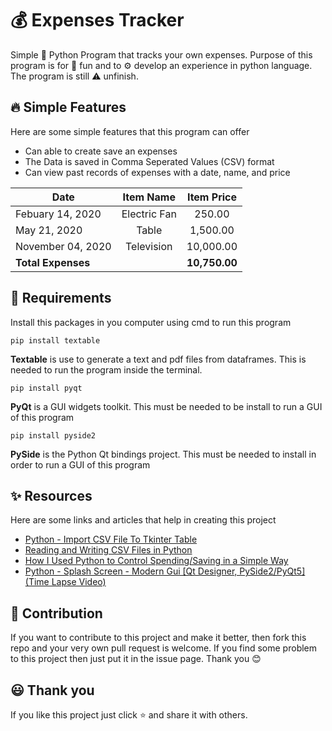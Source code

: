 # 💰 Expenses Tracker
Simple 🐍 Python Program that tracks your own expenses. Purpose of this program is for 🤗 fun and to ⚙️ develop an experience in python language. The program is still ⚠️ unfinish.

## 🔥 Simple Features
Here are some simple features that this program can offer 
* Can able to create save an expenses
* The Data is saved in Comma Seperated Values (CSV) format
* Can view past records of expenses with a date, name, and price

| Date              | Item Name     | Item Price|
| -------------     |:-------------:|:---------:|
| Febuary 14, 2020  | Electric Fan  |  250.00   |
| May 21, 2020      | Table         | 1,500.00   |
| November 04, 2020 | Television    | 10,000.00  |
|**Total Expenses** |               |**10,750.00**|

## 🍂 Requirements
Install this packages in you computer using cmd to run this program
```
pip install textable
```
**Textable** is use to generate a text and pdf files from dataframes. This is needed to run the program inside the terminal.

```
pip install pyqt
```
**PyQt** is a GUI widgets toolkit. This must be needed to be install to run a GUI of this program
```
pip install pyside2
```
**PySide** is the Python Qt bindings project. This must be needed to install in order to run a GUI of this program

## ✨ Resources
Here are some links and articles that help in creating this project

* [Python - Import CSV File To Tkinter Table](https://www.sourcecodester.com/tutorials/python/12494/python-import-csv-file-tkinter-table.html)
* [Reading and Writing CSV Files in Python](https://realpython.com/python-csv/)
* [How I Used Python to Control Spending/Saving in a Simple Way
](https://medium.com/swlh/how-i-used-python-to-control-spending-saving-in-a-simple-way-30e8b3df4c0a)
* [Python - Splash Screen - Modern Gui [Qt Designer, PySide2/PyQt5] (Time Lapse Video)
](https://www.youtube.com/watch?v=Ap865V3sAdw&t=688s)

## 🙌 Contribution
If you want to contribute to this project and make it better, then fork this repo and your very own pull request is welcome. If you find some problem to this project then just put it in the issue page. Thank you 😊


## 😃 Thank you 
If you like this project just click ⭐ and share it with others.



